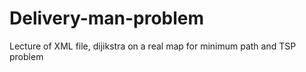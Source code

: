 # Delivery-man-problem
Lecture of XML file, dijikstra on a real map for minimum path and TSP problem 
